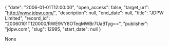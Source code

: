 {
  "date": "2006-01-01T12:00:00", 
  "open_access": false, 
  "target_url": "http://www.jdpw.com/", 
  "description": null, 
  "end_date": null, 
  "title": "JDPW Limited", 
  "record_id": "20060101T120000/RWE9VY8OTeqMWBr7UaBTyg==", 
  "publisher": "jdpw.com", 
  "slug": 12995, 
  "start_date": null
}

None